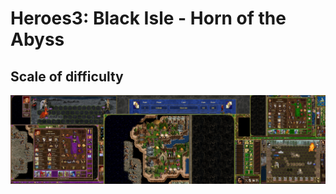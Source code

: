 # Heroes3: Black Isle - Horn of the Abyss

## Scale of difficulty

![](../picture/maps4heroes-blackisle-scalability.jpg)
